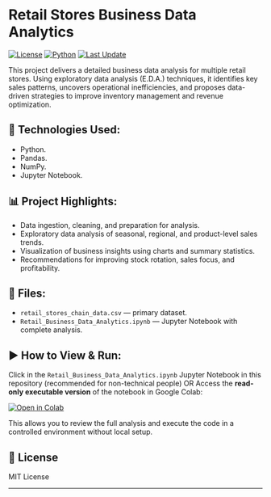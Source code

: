# Retail Stores Business Data Analytics

[![License](https://img.shields.io/badge/license-MIT-blue.svg)](LICENSE)
[![Python](https://img.shields.io/badge/python-3.9%2B-blue)]()
[![Last Update](https://img.shields.io/badge/last%20update-2025--05--05-brightgreen)]()

This project delivers a detailed business data analysis for multiple retail stores. Using exploratory data analysis (E.D.A.) techniques, it identifies key sales patterns, uncovers operational inefficiencies, and proposes data-driven strategies to improve inventory management and revenue optimization.

## 🚀 Technologies Used:
- Python.
- Pandas.
- NumPy.
- Jupyter Notebook.

## 📊 Project Highlights:
- Data ingestion, cleaning, and preparation for analysis.  
- Exploratory data analysis of seasonal, regional, and product-level sales trends.  
- Visualization of business insights using charts and summary statistics.  
- Recommendations for improving stock rotation, sales focus, and profitability.

## 📂 Files:
- `retail_stores_chain_data.csv` — primary dataset.
- `Retail_Business_Data_Analytics.ipynb` — Jupyter Notebook with complete analysis.

## ▶️ How to View & Run:
Click in the  `Retail_Business_Data_Analytics.ipynb` Jupyter Notebook in this repository (recommended for non-technical people)
OR
Access the **read-only executable version** of the notebook in Google Colab:

[![Open in Colab](https://colab.research.google.com/assets/colab-badge.svg)](https://colab.research.google.com/drive/1M-wQM0BJ14KdCz7nyyS10Bt-89xRMOem?usp=sharing)

This allows you to review the full analysis and execute the code in a controlled environment without local setup.

## 📄 License
MIT License

---

